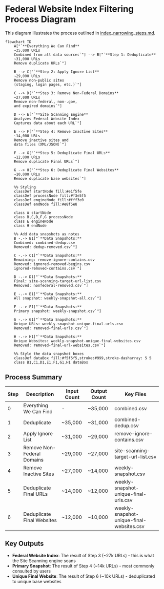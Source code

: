 # Federal Website Index Filtering Process Diagram

This diagram illustrates the process outlined in [index_narrowing_steps.md](index_narrowing_steps.md).

```mermaid
flowchart TD
    A["`**Everything We Can Find**
    ~35,000 URLs
    Combined from all data sources`"] --> B["`**Step 1: Deduplicate**
    ~31,000 URLs
    Remove duplicate URLs`"]
    
    B --> C["`**Step 2: Apply Ignore List**
    ~29,000 URLs
    Remove non-public sites
    (staging, login pages, etc.)`"]
    
    C --> D["`**Step 3: Remove Non-Federal Domains**
    ~27,000 URLs
    Remove non-federal, non-.gov,
    and expired domains`"]
    
    D --> E["`**Site Scanning Engine**
    Analyzes Federal Website Index
    Captures data about each URL`"]
    
    E --> F["`**Step 4: Remove Inactive Sites**
    ~14,000 URLs
    Remove inactive sites and
    data files (XML/JSON)`"]
    
    F --> G["`**Step 5: Deduplicate Final URLs**
    ~12,000 URLs
    Remove duplicate Final URLs`"]
    
    G --> H["`**Step 6: Deduplicate Final Websites**
    ~10,000 URLs
    Remove duplicate base websites`"]
    
    %% Styling
    classDef startNode fill:#e1f5fe
    classDef processNode fill:#f3e5f5
    classDef engineNode fill:#fff3e0
    classDef endNode fill:#e8f5e8
    
    class A startNode
    class B,C,D,F,G processNode
    class E engineNode
    class H endNode
    
    %% Add data snapshots as notes
    B -.-> B1["`**Data Snapshots:**
    Combined: combined-dedup.csv
    Removed: dedup-removed.csv`"]
    
    C -.-> C1["`**Data Snapshots:**
    Remaining: remove-ignore-contains.csv
    Removed: ignored-removed-begins.csv
    ignored-removed-contains.csv`"]
    
    D -.-> D1["`**Data Snapshots:**
    Final: site-scanning-target-url-list.csv
    Removed: nonfederal-removed.csv`"]
    
    E -.-> E1["`**Data Snapshots:**
    All snapshot: weekly-snapshot-all.csv`"]
    
    F -.-> F1["`**Data Snapshots:**
    Primary snapshot: weekly-snapshot.csv`"]
    
    G -.-> G1["`**Data Snapshots:**
    Unique URLs: weekly-snapshot-unique-final-urls.csv
    Removed: removed-final-urls.csv`"]
    
    H -.-> H1["`**Data Snapshots:**
    Unique Websites: weekly-snapshot-unique-final-websites.csv
    Removed: removed-final-url-websites.csv`"]
    
    %% Style the data snapshot boxes
    classDef dataBox fill:#f5f5f5,stroke:#999,stroke-dasharray: 5 5
    class B1,C1,D1,E1,F1,G1,H1 dataBox
```

## Process Summary

| Step | Description | Input Count | Output Count | Key Files |
|------|-------------|-------------|--------------|-----------|
| 0 | Everything We Can Find | - | ~35,000 | combined.csv |
| 1 | Deduplicate | ~35,000 | ~31,000 | combined-dedup.csv |
| 2 | Apply Ignore List | ~31,000 | ~29,000 | remove-ignore-contains.csv |
| 3 | Remove Non-Federal Domains | ~29,000 | ~27,000 | site-scanning-target-url-list.csv |
| 4 | Remove Inactive Sites | ~27,000 | ~14,000 | weekly-snapshot.csv |
| 5 | Deduplicate Final URLs | ~14,000 | ~12,000 | weekly-snapshot-unique-final-urls.csv |
| 6 | Deduplicate Final Websites | ~12,000 | ~10,000 | weekly-snapshot-unique-final-websites.csv |

## Key Outputs

- **Federal Website Index**: The result of Step 3 (~27k URLs) - this is what the Site Scanning engine scans
- **Primary Snapshot**: The result of Step 4 (~14k URLs) - most commonly consulted by users
- **Unique Final Website**: The result of Step 6 (~10k URLs) - deduplicated to unique base websites